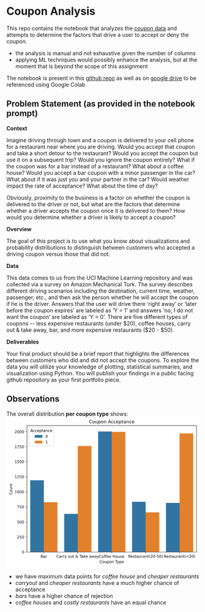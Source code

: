 # Coupon Analysis

This repo contains the notebook that analyzes the [coupon data](./data/coupons.csv) and attempts to determine the factors that drive a user to accept or deny the coupon. 
- the analysis is manual and not exhaustive given the number of columns
- applying ML techniques would possibly enhance the analysis, but at the moment that is beyond the scope of this assignment

The notebook is present in this [github repo](./prompt.ipynb) as well as on [google drive](https://colab.research.google.com/drive/1Fm75hjiLj5AfgSSbWp8s4Fu6YLSjDC04?usp=sharing) to be referenced using Google Colab

## Problem Statement (as provided in the notebook prompt)
**Context**

Imagine driving through town and a coupon is delivered to your cell phone for a restaurant near where you are driving. Would you accept that coupon and take a short detour to the restaurant? Would you accept the coupon but use it on a subsequent trip? Would you ignore the coupon entirely? What if the coupon was for a bar instead of a restaurant? What about a coffee house? Would you accept a bar coupon with a minor passenger in the car? What about if it was just you and your partner in the car? Would weather impact the rate of acceptance? What about the time of day?

Obviously, proximity to the business is a factor on whether the coupon is delivered to the driver or not, but what are the factors that determine whether a driver accepts the coupon once it is delivered to them? How would you determine whether a driver is likely to accept a coupon?

**Overview**

The goal of this project is to use what you know about visualizations and probability distributions to distinguish between customers who accepted a driving coupon versus those that did not.

**Data**

This data comes to us from the UCI Machine Learning repository and was collected via a survey on Amazon Mechanical Turk. The survey describes different driving scenarios including the destination, current time, weather, passenger, etc., and then ask the person whether he will accept the coupon if he is the driver. Answers that the user will drive there ‘right away’ or ‘later before the coupon expires’ are labeled as ‘Y = 1’ and answers ‘no, I do not want the coupon’ are labeled as ‘Y = 0’.  There are five different types of coupons -- less expensive restaurants (under \$20), coffee houses, carry out & take away, bar, and more expensive restaurants (\$20 - $50).

**Deliverables**

Your final product should be a brief report that highlights the differences between customers who did and did not accept the coupons.  To explore the data you will utilize your knowledge of plotting, statistical summaries, and visualization using Python. You will publish your findings in a public facing github repository as your first portfolio piece.

## Observations
The overall distribution **per coupon type** shows:
![overall acceptance](./images/coupon_acceptance_overall.png)

- we have maximum data points for *coffee house* and *cheaper restaurants*
- *carryout* and *cheaper restaurants* have a much higher chance of acceptance
- *bars* have a higher chance of rejection
- *coffee houses* and *costly restaurants* have an equal chance
